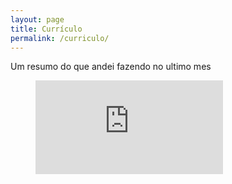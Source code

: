 ```yaml
---
layout: page
title: Currículo
permalink: /curriculo/
---
```


Um resumo do que andei fazendo no ultimo mes

<figure><embed src="https://wakatime.com/@douglasjam/41da0637-aa77-4d55-9da2-f613257fa6d6.svg"></embed></figure>